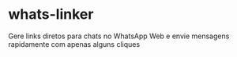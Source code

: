 # whats-linker
Gere links diretos para chats no WhatsApp Web e envie mensagens rapidamente com apenas alguns cliques
